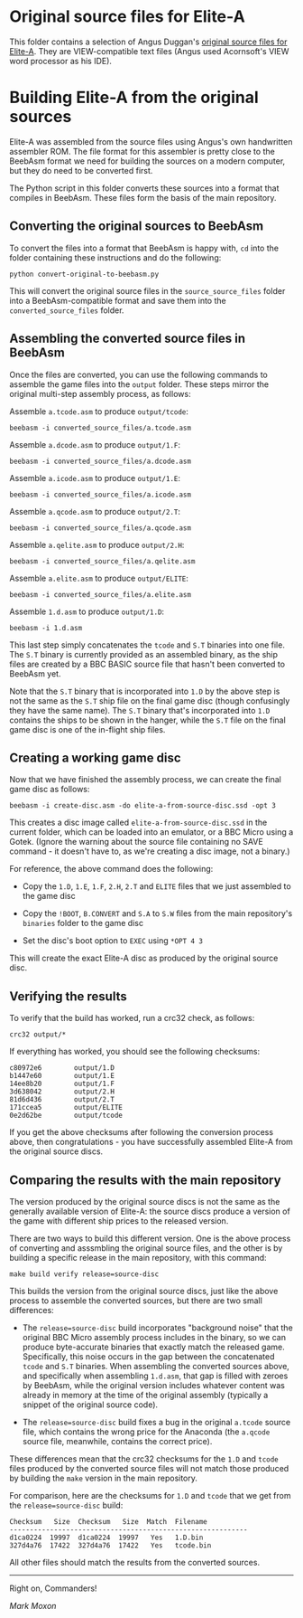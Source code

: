# Original source files for Elite-A

This folder contains a selection of Angus Duggan's [original source files for Elite-A](original_sources/sources). They are VIEW-compatible text files (Angus used Acornsoft's VIEW word processor as his IDE).

# Building Elite-A from the original sources

Elite-A was assembled from the source files using Angus's own handwritten assembler ROM. The file format for this assembler is pretty close to the BeebAsm format we need for building the sources on a modern computer, but they do need to be converted first.

The Python script in this folder converts these sources into a format that compiles in BeebAsm. These files form the basis of the main repository.

## Converting the original sources to BeebAsm

To convert the files into a format that BeebAsm is happy with, `cd` into the folder containing these instructions and do the following:

```
python convert-original-to-beebasm.py
```

This will convert the original source files in the `source_source_files` folder into a BeebAsm-compatible format and save them into the `converted_source_files` folder.

## Assembling the converted source files in BeebAsm

Once the files are converted, you can use the following commands to assemble the game files into the `output` folder. These steps mirror the original multi-step assembly process, as follows:

Assemble `a.tcode.asm` to produce `output/tcode`:

```
beebasm -i converted_source_files/a.tcode.asm
```

Assemble `a.dcode.asm` to produce `output/1.F`:

```
beebasm -i converted_source_files/a.dcode.asm
```

Assemble `a.icode.asm` to produce `output/1.E`:

```
beebasm -i converted_source_files/a.icode.asm
```

Assemble `a.qcode.asm` to produce `output/2.T`:

```
beebasm -i converted_source_files/a.qcode.asm
```

Assemble `a.qelite.asm` to produce `output/2.H`:

```
beebasm -i converted_source_files/a.qelite.asm
```

Assemble `a.elite.asm` to produce `output/ELITE`:

```
beebasm -i converted_source_files/a.elite.asm
```

Assemble `1.d.asm` to produce `output/1.D`:

```
beebasm -i 1.d.asm
```

This last step simply concatenates the `tcode` and `S.T` binaries into one file. The `S.T` binary is currently provided as an assembled binary, as the ship files are created by a BBC BASIC source file that hasn't been converted to BeebAsm yet.

Note that the `S.T` binary that is incorporated into `1.D` by the above step is not the same as the `S.T` ship file on the final game disc (though confusingly they have the same name). The `S.T` binary that's incorporated into `1.D` contains the ships to be shown in the hanger, while the `S.T` file on the final game disc is one of the in-flight ship files.

## Creating a working game disc

Now that we have finished the assembly process, we can create the final game disc as follows:

```
beebasm -i create-disc.asm -do elite-a-from-source-disc.ssd -opt 3
```

This creates a disc image called `elite-a-from-source-disc.ssd` in the current folder, which can be loaded into an emulator, or a BBC Micro using a Gotek. (Ignore the warning about the source file containing no SAVE command - it doesn't have to, as we're creating a disc image, not a binary.)

For reference, the above command does the following:

* Copy the `1.D`, `1.E`, `1.F`, `2.H`, `2.T` and `ELITE` files that we just assembled to the game disc

* Copy the `!BOOT`, `B.CONVERT` and `S.A` to `S.W` files from the main repository's `binaries` folder to the game disc

* Set the disc's boot option to `EXEC` using `*OPT 4 3`

This will create the exact Elite-A disc as produced by the original source disc.

## Verifying the results

To verify that the build has worked, run a crc32 check, as follows:

```
crc32 output/*
```

If everything has worked, you should see the following checksums:

```
c80972e6        output/1.D
b1447e60        output/1.E
14ee8b20        output/1.F
3d638042        output/2.H
81d6d436        output/2.T
171ccea5        output/ELITE
0e2d62be        output/tcode
```

If you get the above checksums after following the conversion process above, then congratulations - you have successfully assembled Elite-A from the original source discs.

## Comparing the results with the main repository

The version produced by the original source discs is not the same as the generally available version of Elite-A: the source discs produce a version of the game with different ship prices to the released version.

There are two ways to build this different version. One is the above process of converting and asssmbling the original source files, and the other is by building a specific release in the main repository, with this command:

```
make build verify release=source-disc
```

This builds the version from the original source discs, just like the above process to assemble the converted sources, but there are two small differences:

* The `release=source-disc` build incorporates "background noise" that the original BBC Micro assembly process includes in the binary, so we can produce byte-accurate binaries that exactly match the released game. Specifically, this noise occurs in the gap between the concatenated `tcode` and `S.T` binaries. When assembling the converted sources above, and specifically when assembling `1.d.asm`, that gap is filled with zeroes by BeebAsm, while the original version includes whatever content was already in memory at the time of the original assembly (typically a snippet of the original source code).

* The `release=source-disc` build fixes a bug in the original `a.tcode` source file, which contains the wrong price for the Anaconda (the `a.qcode` source file, meanwhile, contains the correct price).

These differences mean that the crc32 checksums for the `1.D` and `tcode` files produced by the converted source files will not match those produced by building the `make` version in the main repository.

For comparison, here are the checksums for `1.D` and `tcode` that we get from the `release=source-disc` build:

```
Checksum   Size  Checksum   Size  Match  Filename
-----------------------------------------------------------
d1ca0224  19997  d1ca0224  19997   Yes   1.D.bin
327d4a76  17422  327d4a76  17422   Yes   tcode.bin
```

All other files should match the results from the converted sources.

---

Right on, Commanders!

_Mark Moxon_